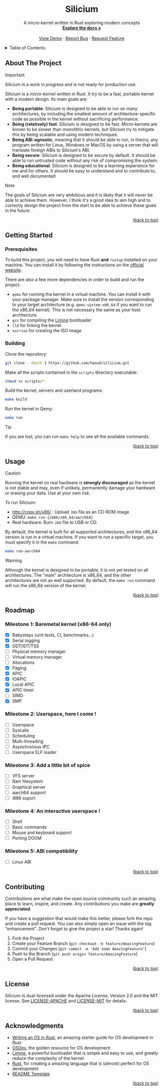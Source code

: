 <!-- Improved compatibility of back to top link: See: https://github.com/othneildrew/Best-README-Template/pull/73 -->
<a name="readme-top"></a>
<!--
*** Thanks for checking out the Best-README-Template. If you have a suggestion
*** that would make this better, please fork the repo and create a pull request
*** or simply open an issue with the tag "enhancement".
*** Don't forget to give the project a star!
*** Thanks again! Now go create something AMAZING! :D
-->

<!-- PROJECT LOGO -->
<br />
<!--<div align="center">
  <a href="https://github.com/haoud/silicium">
    <img src="images/logo.png" alt="Logo" width="80" height="80">
  </a>-->

<!--<h3 align="center">Silicium</h3>-->
<h1 align="center">Silicium</h1>
  <p align="center">
    A micro-kernel written in Rust exploring modern concepts
    <br />
    <a href="https://github.com/haoud/silicium"><strong>Explore the docs »</strong></a>
    <br />
    <br />
    <a href="https://github.com/haoud/silicium">View Demo</a>
    ·
    <a href="https://github.com/haoud/silicium/issues">Report Bug</a>
    ·
    <a href="https://github.com/haoud/silicium/issues">Request Feature</a>
  </p>
</div>

<!-- TABLE OF CONTENTS -->
<details>
  <summary>Table of Contents</summary>
  <ol>
    <li>
      <a href="#about-the-project">About The Project</a>
    </li>
    <li>
      <a href="#getting-started">Getting Started</a>
      <ul>
        <li><a href="#prerequisites">Prerequisites</a></li>
        <li><a href="#building">Building</a></li>
      </ul>
    </li>
    <li><a href="#usage">Usage</a></li>
    <li><a href="#roadmap">Roadmap</a></li>
    <li><a href="#contributing">Contributing</a></li>
    <li><a href="#license">License</a></li>
    <li><a href="#acknowledgments">Acknowledgments</a></li>
  </ol>
</details>

<!-- ABOUT THE PROJECT -->
## About The Project

> [!IMPORTANT]
> Silicium is a work in progress and is not ready for production use.

Silicium is a *micro-kernel* written in Rust. It try to be a fast, portable kernel with a modern design. Its main goals are:
 - **Being portable**: Silicium is designed to be able to run on many architectures, by including the smallest 
 amount of architecture-specific code as possible in the kernel without sacrificing performance.
 - **Being (relatively) fast**: Silicium is designed to be fast. Micro-kernels are known to be slower than monolithic kernels, but Silicium try to mitigate this by being scalable and using modern techniques.
 - **Being ABI-agnostic**, meaning that it should be able to run, in theory, any program written for Linux, Windows or MacOS by using a server that will translate foreign ABIs to Silicium's ABI.
 - **Being secure**: Silicium is designed to be secure by default. It should be able to run untrusted code without any risk of compromising the system.
 - **Being educational**. Silicium is designed to be a learning experience for me and for others. It should be easy to understand and to contribute to, and well documented

> [!NOTE]
> The goals of Silicium are very ambitious and it is likely that it will never be able to achieve them. However, I think it's a good idea to aim high and to correctly design the project from the start to be able to achieve these goals in the future.

<p align="right">(<a href="#readme-top">back to top</a>)</p>

<!-- GETTING STARTED -->
## Getting Started

### Prerequisites

To build this project, you will need to have Rust **and** `rustup` installed on your machine. You can install it by following the instructions on the [official website](https://www.rust-lang.org/tools/install).

There are also a few more dependencies in order to build and run the project:
- `qemu` for running the kernel in a virtual machine. You can install it with your package manager. Make sure to install the version corresponding to your target architecture (e.g. `qemu-system-x86_64` if you want to run the x86_64 kernel). This is not necessary the same as your host architecture.
- `gcc` for compiling the [Limine](https://github.com/limine-bootloader/limine) bootloader
- `lld` for linking the kernel
- `xorriso` for creating the ISO image

### Building

Clone the repository:
```sh
git clone --depth 1 https://github.com/haoud/silicium.git
```
Make all the scripts contained in the `scripts` directory executable:
```sh
chmod +x scripts/*
```
Build the kernel, servers and userland programs:
```sh
make build
```
Run the kernel in Qemy:
```sh
make run
```

> [!TIP]
> If you are lost, you can run `make help` to see all the available commands.

<p align="right">(<a href="#readme-top">back to top</a>)</p>


<!-- USAGE EXAMPLES -->
## Usage

> [!CAUTION]
> Running the kernel on real hardware is **strongly discouraged** as the kernel is not stable and may, even if unlikely, permanently damage your hardware or erasing your data. Use at your own risk.

To run Silicium:
  * http://copy.sh/v86/ : Upload .iso file as an CD-ROM image
  * QEMU: `make run-{i686/x86_64/aarch64}`
  * Real hardware: Burn .iso file to USB or CD.

By default, the kernel is built for all supported architectures, and the x86_64 version is run in a virtual machine.
If you want to run a specific target, you must specify it in the `make` command:
```sh
make run-aarch64
```

> [!WARNING]
> Although the kernel is designed to be portable, it is not yet tested on all architectures. The "main" architecture is x86_64, and the other architectures are not as well supported. By default, the `make run` command will run the x86_64 version of the kernel.

<p align="right">(<a href="#readme-top">back to top</a>)</p>

<!-- ROADMAP -->
## Roadmap

### Milestone 1: Baremetal kernel (x86-64 only)

- [x] Babysteps (unit tests, CI, benchmarks...)
- [x] Serial logging
- [x] GDT/IDT/TSS
- [ ] Physical memory manager
- [ ] Virtual memory manager
- [ ] Allocations
- [x] Paging
- [x] APIC
- [x] IOAPIC
- [x] Local APIC
- [x] APIC timer
- [ ] SIMD
- [x] SMP

### Milestone 2: Userspace, here I come !

- [ ] Userspace
- [ ] Syscalls
- [ ] Scheduling
- [ ] Multi-threading
- [ ] Asynchronous IPC
- [ ] Userspace ELF loader

### Milestone 3: Add a little bit of spice

 - [ ] VFS server
 - [ ] Ram filesystem
 - [ ] Graphical server
 - [ ] aarch64 support
 - [ ] i686 suport

### Milestone 4: An interactive userspace !
 
 - [ ] Shell
 - [ ] Basic commands
 - [ ] Mouse and keyboard support
 - [ ] Porting DOOM

### Milestone 5: ABI compatibility

 - [ ] Linux ABI

<p align="right">(<a href="#readme-top">back to top</a>)</p>

<!-- CONTRIBUTING -->
## Contributing

Contributions are what make the open source community such an amazing place to learn, inspire, and create. Any contributions you make are **greatly appreciated**.

If you have a suggestion that would make this better, please fork the repo and create a pull request. You can also simply open an issue with the tag "enhancement".
Don't forget to give the project a star! Thanks again!

1. Fork the Project
2. Create your Feature Branch (`git checkout -b feature/AmazingFeature`)
3. Commit your Changes (`git commit -m 'Add some AmazingFeature'`)
4. Push to the Branch (`git push origin feature/AmazingFeature`)
5. Open a Pull Request

<p align="right">(<a href="#readme-top">back to top</a>)</p>

<!-- LICENSE -->
## License

Silicium is dual-licensed under the Apache License, Version 2.0 and the MIT license.
See [LICENSE-APACHE](LICENSE-APACHE) and [LICENSE-MIT](LICENSE-MIT) for details.

<p align="right">(<a href="#readme-top">back to top</a>)</p>

<!-- ACKNOWLEDGMENTS -->
## Acknowledgments

* [Writing an OS in Rust](https://os.phil-opp.com/), an amazing starter guide for OS development in Rust
* [OSDev](https://wiki.osdev.org/Main_Page), the golden resource for OS development
* [Limine](https://github.com/limine-bootloader/limine), a powerful bootloader that is simple and easy to use, and greatly reduce the complexity of the kernel
* [Rust](https://www.rust-lang.org/), for creating a amazing language that is (almost) perfect for OS development
* [README Template](https://github.com/othneildrew/Best-README-Template/blob/master/README.md)

<p align="right">(<a href="#readme-top">back to top</a>)</p>
